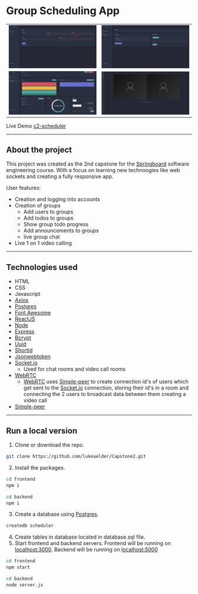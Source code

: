 # Group Scheduling App

<table text-align="center">
    <tr>
        <td><img src="./images/form.png" alt="form screenshot"/></td>
        <td><img src="./images/home.png" alt="homepage screenshot"/></td>
    </tr>
    <tr>
        <td><img src="./images/group.png" alt="group page screenshot"/></td>
        <td><img src="./images/videocall.png" alt="video call screenshot"/></td>
    </tr>
</table>

Live Demo [c2-scheduler](https://c2-scheduler.surge.sh)

---

## About the project

This project was created as the 2nd capstone for the [Springboard](https://www.springboard.com/) software engineering course. With a focus on learning new technoogies like web sockets and creating a fully responsive app.

User features:
* Creation and logging into accounts
* Creation of groups
    * Add users to groups
    * Add todos to groups
    * Show group todo progress
    * Add announcements to groups
    * live group chat
* Live 1 on 1 video calling

---

## Technologies used

* HTML
* CSS
* Javascript
* [Axios](https://www.npmjs.com/package/axios)
* [Postgres](https://www.postgresql.org/)
* [Font Awesome](https://fontawesome.com/)
* [ReactJS](https://reactjs.org)
* [Node](https://nodejs.org)
* [Express](https://expressjs.com)
* [Bcrypt](https://www.npmjs.com/package/bcrypt)
* [Uuid](https://www.npmjs.com/package/uuid)
* [Shortid](https://www.npmjs.com/package/shortid)
* [Jsonwebtoken](https://jwt.io)
* [Socket.io](https://socket.io)
    * Used for chat rooms and video call rooms
* [WebRTC](https://webrtc.org)
    * [WebRTC](https://webrtc.org) uses [Simple-peer](https://github.com/feross/simple-peer) to create connection id's of users which get sent to the [Socket.io](https://socket.io) connection, storing their id's in a room and connecting the 2 users to broadcast data between them creating a video call
* [Simple-peer](https://github.com/feross/simple-peer)

---

## Run a local version

1. Clone or download the repo.
 ```sh
git clone https://github.com/lukeaelder/Capstone2.git
```
2. Install the packages.
```sh
cd frontend
npm i
```
```sh
cd backend
npm i
```
3. Create a database using [Postgres](https://www.postgresql.org/).
```sh
createdb scheduler
```
4. Create tables in database located in database.sql file.
5. Start frontend and backend servers. Frontend will be running on [localhost:3000](http://localhost:3000). Backend will be running on [localhost:5000](http://localhost:5000)
```sh
cd frontend
npm start
```
```sh
cd backend
node server.js
```